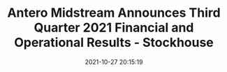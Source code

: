 ---
"title": "Antero Midstream Announces Third Quarter 2021 Financial and Operational Results - Stockhouse"
"date": "2021-10-27 20:15:19"
"feed_name": "GOOGLENEWSDRILLING"
"feed_website": "https://news.google.com/search?q=drilling%2Bincident&hl=en-US&gl=US&ceid=US:en"
"feed_rss": "https://news.google.com/rss/search?q=drilling%2Bincident&hl=en-US&gl=US&ceid=US:en"
"link": "https://stockhouse.com/news/press-releases/2021/10/27/antero-midstream-announces-third-quarter-2021-financial-and-operational-results"
"source": "{'href': 'https://stockhouse.com', 'title': 'Stockhouse'}"
"file": "_posts/2021-1-1-31d52bc581b898d5a284a99cd6d651210b68760a.md"
"accident": "0"
"drilling": "0"
"dead": "0"
"injured": "0"
"arrested": "0"
"place": "unknown place"
"where": "unknown site"
"causes": "unknown"
"place_uri": "unknown place"
---